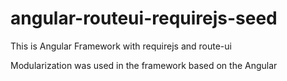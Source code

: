 # angular-routeui-requirejs-seed

This is Angular Framework with requirejs and route-ui 

Modularization was used in the framework based on the Angular 

